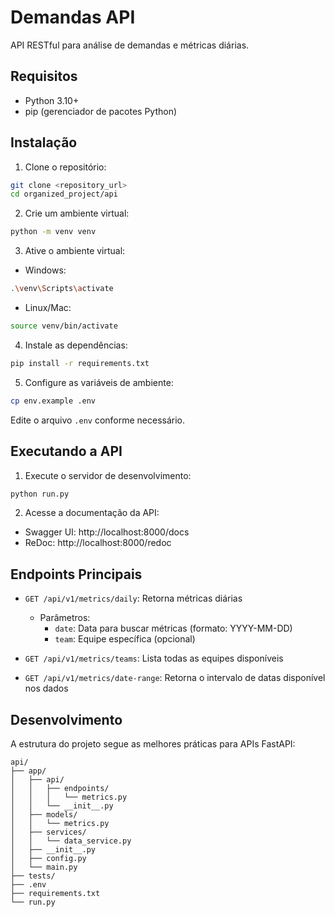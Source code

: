 # Demandas API

API RESTful para análise de demandas e métricas diárias.

## Requisitos

- Python 3.10+
- pip (gerenciador de pacotes Python)

## Instalação

1. Clone o repositório:
```bash
git clone <repository_url>
cd organized_project/api
```

2. Crie um ambiente virtual:
```bash
python -m venv venv
```

3. Ative o ambiente virtual:
- Windows:
```bash
.\venv\Scripts\activate
```
- Linux/Mac:
```bash
source venv/bin/activate
```

4. Instale as dependências:
```bash
pip install -r requirements.txt
```

5. Configure as variáveis de ambiente:
```bash
cp env.example .env
```
Edite o arquivo `.env` conforme necessário.

## Executando a API

1. Execute o servidor de desenvolvimento:
```bash
python run.py
```

2. Acesse a documentação da API:
- Swagger UI: http://localhost:8000/docs
- ReDoc: http://localhost:8000/redoc

## Endpoints Principais

- `GET /api/v1/metrics/daily`: Retorna métricas diárias
  - Parâmetros:
    - `date`: Data para buscar métricas (formato: YYYY-MM-DD)
    - `team`: Equipe específica (opcional)

- `GET /api/v1/metrics/teams`: Lista todas as equipes disponíveis

- `GET /api/v1/metrics/date-range`: Retorna o intervalo de datas disponível nos dados

## Desenvolvimento

A estrutura do projeto segue as melhores práticas para APIs FastAPI:

```
api/
├── app/
│   ├── api/
│   │   ├── endpoints/
│   │   │   └── metrics.py
│   │   └── __init__.py
│   ├── models/
│   │   └── metrics.py
│   ├── services/
│   │   └── data_service.py
│   ├── __init__.py
│   ├── config.py
│   └── main.py
├── tests/
├── .env
├── requirements.txt
└── run.py
```
